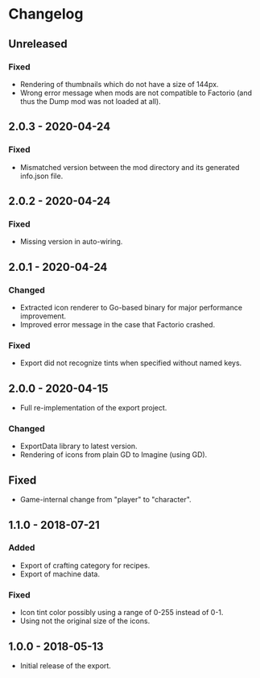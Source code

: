 # Changelog

## Unreleased

### Fixed

- Rendering of thumbnails which do not have a size of 144px.
- Wrong error message when mods are not compatible to Factorio (and thus the Dump mod was not loaded at all).

## 2.0.3 - 2020-04-24

### Fixed

- Mismatched version between the mod directory and its generated info.json file.

## 2.0.2 - 2020-04-24

### Fixed

- Missing version in auto-wiring.

## 2.0.1 - 2020-04-24

### Changed

- Extracted icon renderer to Go-based binary for major performance improvement.
- Improved error message in the case that Factorio crashed.

### Fixed

- Export did not recognize tints when specified without named keys.

## 2.0.0 - 2020-04-15

- Full re-implementation of the export project.

### Changed

- ExportData library to latest version.
- Rendering of icons from plain GD to Imagine (using GD).

## Fixed

- Game-internal change from "player" to "character".

## 1.1.0 - 2018-07-21

### Added

- Export of crafting category for recipes.
- Export of machine data.

### Fixed

- Icon tint color possibly using a range of 0-255 instead of 0-1.
- Using not the original size of the icons.

## 1.0.0 - 2018-05-13

- Initial release of the export.
